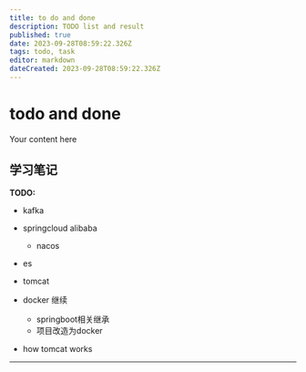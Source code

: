 ```yaml
---
title: to do and done
description: TODO list and result
published: true
date: 2023-09-28T08:59:22.326Z
tags: todo, task
editor: markdown
dateCreated: 2023-09-28T08:59:22.326Z
---
```


# todo and done
Your content here

## 学习笔记
**TODO:** 
- kafka
- springcloud alibaba
  - nacos
- es  
- tomcat 
- docker 继续
  - springboot相关继承
  - 项目改造为docker

- how tomcat works
---